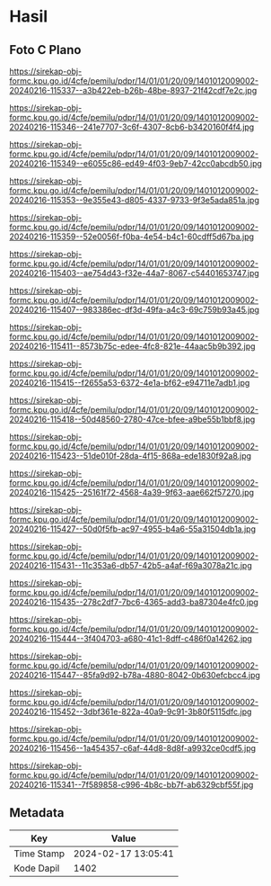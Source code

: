 # Hasil

## Foto C Plano

https://sirekap-obj-formc.kpu.go.id/4cfe/pemilu/pdpr/14/01/01/20/09/1401012009002-20240216-115337--a3b422eb-b26b-48be-8937-21f42cdf7e2c.jpg

https://sirekap-obj-formc.kpu.go.id/4cfe/pemilu/pdpr/14/01/01/20/09/1401012009002-20240216-115346--241e7707-3c6f-4307-8cb6-b3420160f4f4.jpg

https://sirekap-obj-formc.kpu.go.id/4cfe/pemilu/pdpr/14/01/01/20/09/1401012009002-20240216-115349--e6055c86-ed49-4f03-9eb7-42cc0abcdb50.jpg

https://sirekap-obj-formc.kpu.go.id/4cfe/pemilu/pdpr/14/01/01/20/09/1401012009002-20240216-115353--9e355e43-d805-4337-9733-9f3e5ada851a.jpg

https://sirekap-obj-formc.kpu.go.id/4cfe/pemilu/pdpr/14/01/01/20/09/1401012009002-20240216-115359--52e0056f-f0ba-4e54-b4c1-60cdff5d67ba.jpg

https://sirekap-obj-formc.kpu.go.id/4cfe/pemilu/pdpr/14/01/01/20/09/1401012009002-20240216-115403--ae754d43-f32e-44a7-8067-c54401653747.jpg

https://sirekap-obj-formc.kpu.go.id/4cfe/pemilu/pdpr/14/01/01/20/09/1401012009002-20240216-115407--983386ec-df3d-49fa-a4c3-69c759b93a45.jpg

https://sirekap-obj-formc.kpu.go.id/4cfe/pemilu/pdpr/14/01/01/20/09/1401012009002-20240216-115411--8573b75c-edee-4fc8-821e-44aac5b9b392.jpg

https://sirekap-obj-formc.kpu.go.id/4cfe/pemilu/pdpr/14/01/01/20/09/1401012009002-20240216-115415--f2655a53-6372-4e1a-bf62-e94711e7adb1.jpg

https://sirekap-obj-formc.kpu.go.id/4cfe/pemilu/pdpr/14/01/01/20/09/1401012009002-20240216-115418--50d48560-2780-47ce-bfee-a9be55b1bbf8.jpg

https://sirekap-obj-formc.kpu.go.id/4cfe/pemilu/pdpr/14/01/01/20/09/1401012009002-20240216-115423--51de010f-28da-4f15-868a-ede1830f92a8.jpg

https://sirekap-obj-formc.kpu.go.id/4cfe/pemilu/pdpr/14/01/01/20/09/1401012009002-20240216-115425--25161f72-4568-4a39-9f63-aae662f57270.jpg

https://sirekap-obj-formc.kpu.go.id/4cfe/pemilu/pdpr/14/01/01/20/09/1401012009002-20240216-115427--50d0f5fb-ac97-4955-b4a6-55a31504db1a.jpg

https://sirekap-obj-formc.kpu.go.id/4cfe/pemilu/pdpr/14/01/01/20/09/1401012009002-20240216-115431--11c353a6-db57-42b5-a4af-f69a3078a21c.jpg

https://sirekap-obj-formc.kpu.go.id/4cfe/pemilu/pdpr/14/01/01/20/09/1401012009002-20240216-115435--278c2df7-7bc6-4365-add3-ba87304e4fc0.jpg

https://sirekap-obj-formc.kpu.go.id/4cfe/pemilu/pdpr/14/01/01/20/09/1401012009002-20240216-115444--3f404703-a680-41c1-8dff-c486f0a14262.jpg

https://sirekap-obj-formc.kpu.go.id/4cfe/pemilu/pdpr/14/01/01/20/09/1401012009002-20240216-115447--85fa9d92-b78a-4880-8042-0b630efcbcc4.jpg

https://sirekap-obj-formc.kpu.go.id/4cfe/pemilu/pdpr/14/01/01/20/09/1401012009002-20240216-115452--3dbf361e-822a-40a9-9c91-3b80f5115dfc.jpg

https://sirekap-obj-formc.kpu.go.id/4cfe/pemilu/pdpr/14/01/01/20/09/1401012009002-20240216-115456--1a454357-c6af-44d8-8d8f-a9932ce0cdf5.jpg

https://sirekap-obj-formc.kpu.go.id/4cfe/pemilu/pdpr/14/01/01/20/09/1401012009002-20240216-115341--7f589858-c996-4b8c-bb7f-ab6329cbf55f.jpg


## Metadata

| Key        | Value               |
| ---------- | ------------------- |
| Time Stamp | 2024-02-17 13:05:41 |
| Kode Dapil | 1402                |



